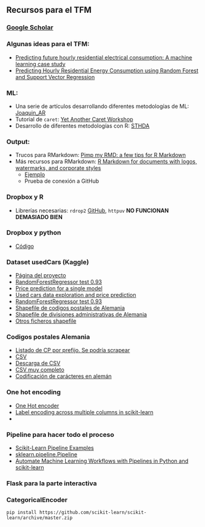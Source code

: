 ## Recursos para el TFM
### [Google Scholar](https://scholar.google.es)
### Algunas ideas para el TFM:
* [Predicting future hourly residential electrical consumption: A machine learning
case study](http://web.eecs.utk.edu/~leparker/publications/Energy-Buildings-2012.pdf)
* [Predicting Hourly Residential
Energy Consumption using
Random Forest and Support
Vector Regression](https://kth.diva-portal.org/smash/get/diva2:932582/FULLTEXT01.pdf)

### ML:
* Una serie de artículos desarrollando diferentes metodologías de ML: [Joaquin_AR](https://rpubs.com/Joaquin_AR)
* Tutorial de `caret`: [Yet Another Caret Workshop](https://www.gokhan.io/post/caret-workshop/)
* Desarrollo de diferentes metodologías con R: [STHDA](http://www.sthda.com/)

### Output:
* Trucos para RMarkdown: [Pimp my RMD: a few tips for R Markdown](https://holtzy.github.io/Pimp-my-rmd/)
* Más recursos para RMarkdown: [R Markdown for documents with logos, watermarks, and corporate styles](http://ellisp.github.io/blog/2017/09/09/rmarkdown)
    + [Ejemplo](https://raw.githubusercontent.com/ellisp/rmarkdown-corporate-eg/master/report-1/report.Rmd)
    + Prueba de conexión a GitHub

### Dropbox y R
* Librerías necesarias: `rdrop2` [GitHub](https://github.com/karthik/rdrop2), `httpuv` **NO FUNCIONAN DEMASIADO BIEN**

### Dropbox y python
* [Código](http://www.xavierdupre.fr/blog/2015-01-20_nojs.html)

### Dataset usedCars (Kaggle)
* [Página del proyecto](https://www.kaggle.com/orgesleka/used-cars-database)
* [RandomForestRegressor test 0.93](https://www.kaggle.com/milosev/randomforestregressor-test-0-93)
* [Price prediction for a single model](https://www.kaggle.com/rajchoul/price-prediction-for-a-single-model)
* [Used cars data exploration and price prediction](https://www.kaggle.com/blankaf/used-cars-data-exploration-and-price-prediction)
* [RandomForestRegressor test 0.93](https://www.kaggle.com/milosev/randomforestregressor-test-0-93/notebook)
* [Shapefile de codigos postales de Alemania](https://www.suche-postleitzahl.org/downloads)  
* [Shapefile de divisiones administrativas de Alemania](https://www.zensus2011.de/EN/Media/Background_material/Background_material_node.html)
* [Otros ficheros shapefile](https://gadm.org/download_country_v3.html)

### Codigos postales Alemania
* [Listado de CP por prefijo. Se podría scrapear](http://www.places-in-germany.com/postal-codes-germany.html)
* [CSV](https://gist.github.com/jbspeakr/4565964)
* [Descarga de CSV](https://www.aggdata.com/free/germany-postal-codes)
* [CSV muy completo](https://raw.githubusercontent.com/TrustChainEG/postal-codes-json-xml-csv/master/data/DE/zipcodes.de.csv)
* [Codificación de carácteres en alemán](https://stackoverflow.com/questions/423693/how-can-i-properly-display-german-characters-in-html)

### One hot encoding
* [One Hot encoder](http://scikit-learn.org/stable/modules/generated/sklearn.preprocessing.OneHotEncoder.html)
* [Label encoding across multiple columns in scikit-learn](https://stackoverflow.com/questions/24458645/label-encoding-across-multiple-columns-in-scikit-learn)
* []()
### Pipeline para hacer todo el proceso
* [Scikit-Learn Pipeline Examples](http://queirozf.com/entries/scikit-learn-pipeline-examples)
* [sklearn.pipeline.Pipeline](http://scikit-learn.org/stable/modules/generated/sklearn.pipeline.Pipeline.html)
* [Automate Machine Learning Workflows with Pipelines in Python and scikit-learn](https://machinelearningmastery.com/automate-machine-learning-workflows-pipelines-python-scikit-learn/)

### Flask para la parte interactiva

### CategoricalEncoder
`pip install https://github.com/scikit-learn/scikit-learn/archive/master.zip`
